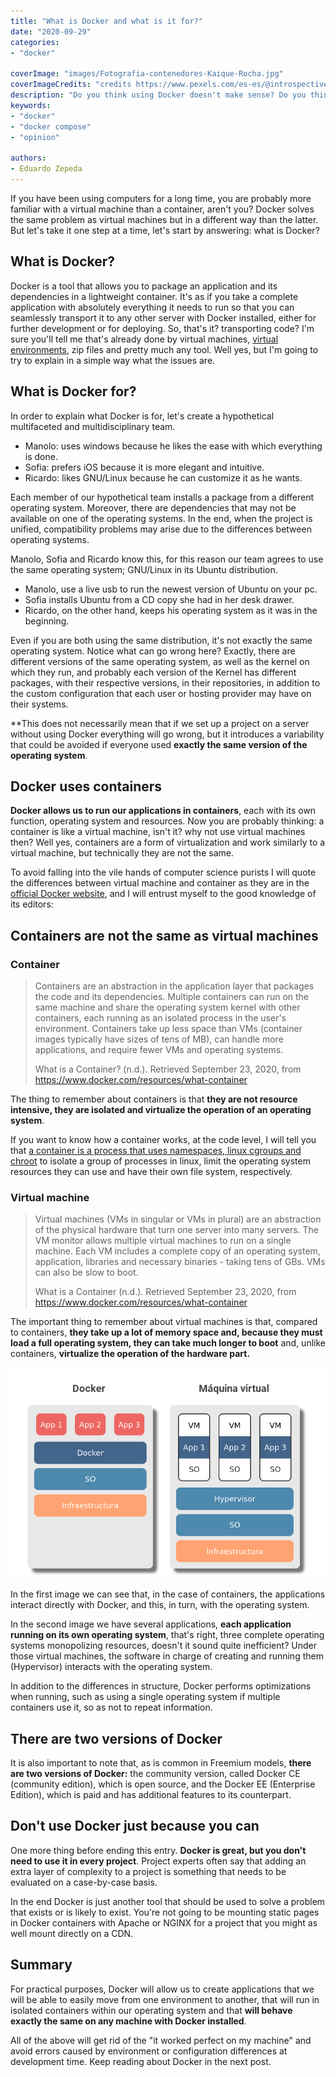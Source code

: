 ```yaml
---
title: "What is Docker and what is it for?"
date: "2020-09-29"
categories:
- "docker"

coverImage: "images/Fotografia-contenedores-Kaique-Rocha.jpg"
coverImageCredits: "credits https://www.pexels.com/es-es/@introspectivedsgn"
description: "Do you think using Docker doesn't make sense? Do you think Docker and virtual machines are the same? Come in and I'll explain the differences."
keywords:
- "docker"
- "docker compose"
- "opinion"

authors:
- Eduardo Zepeda
---
```


If you have been using computers for a long time, you are probably more familiar with a virtual machine than a container, aren't you? Docker solves the same problem as virtual machines but in a different way than the latter. But let's take it one step at a time, let's start by answering: what is Docker?

## What is Docker?

Docker is a tool that allows you to package an application and its dependencies in a lightweight container. It's as if you take a complete application with absolutely everything it needs to run so that you can seamlessly transport it to any other server with Docker installed, either for further development or for deploying. So, that's it? transporting code? I'm sure you'll tell me that's already done by virtual machines, [virtual environments](/blog/why-should-you-use-a-virtual-environment-in-python/), zip files and pretty much any tool. Well yes, but I'm going to try to explain in a simple way what the issues are.

## What is Docker for?

In order to explain what Docker is for, let's create a hypothetical multifaceted and multidisciplinary team.

* Manolo: uses windows because he likes the ease with which everything is done.
* Sofia: prefers iOS because it is more elegant and intuitive.
* Ricardo: likes GNU/Linux because he can customize it as he wants.

Each member of our hypothetical team installs a package from a different operating system. Moreover, there are dependencies that may not be available on one of the operating systems. In the end, when the project is unified, compatibility problems may arise due to the differences between operating systems.

Manolo, Sofia and Ricardo know this, for this reason our team agrees to use the same operating system; GNU/Linux in its Ubuntu distribution.

* Manolo, use a live usb to run the newest version of Ubuntu on your pc.
* Sofia installs Ubuntu from a CD copy she had in her desk drawer.
* Ricardo, on the other hand, keeps his operating system as it was in the beginning.

Even if you are both using the same distribution, it's not exactly the same operating system. Notice what can go wrong here? Exactly, there are different versions of the same operating system, as well as the kernel on which they run, and probably each version of the Kernel has different packages, with their respective versions, in their repositories, in addition to the custom configuration that each user or hosting provider may have on their systems.

**This does not necessarily mean that if we set up a project on a server without using Docker everything will go wrong, but it introduces a variability that could be avoided if everyone used **exactly the same version of the operating system**.

## Docker uses containers

**Docker allows us to run our applications in containers**, each with its own function, operating system and resources. Now you are probably thinking: a container is like a virtual machine, isn't it? why not use virtual machines then? Well yes, containers are a form of virtualization and work similarly to a virtual machine, but technically they are not the same.

To avoid falling into the vile hands of computer science purists I will quote the differences between virtual machine and container as they are in the [official Docker website](https://www.docker.com/resources/what-container), and I will entrust myself to the good knowledge of its editors:

## Containers are not the same as virtual machines

### Container

> Containers are an abstraction in the application layer that packages the code and its dependencies. Multiple containers can run on the same machine and share the operating system kernel with other containers, each running as an isolated process in the user's environment. Containers take up less space than VMs (container images typically have sizes of tens of MB), can handle more applications, and require fewer VMs and operating systems.
>
> What is a Container? (n.d.). Retrieved September 23, 2020, from https://www.docker.com/resources/what-container

The thing to remember about containers is that **they are not resource intensive, they are isolated and virtualize the operation of an operating system**.

If you want to know how a container works, at the code level, I will tell you that [a container is a process that uses namespaces, linux cgroups and chroot](/blog/how-does-a-docker-container-work-internally/) to isolate a group of processes in linux, limit the operating system resources they can use and have their own file system, respectively.

### Virtual machine

> Virtual machines (VMs in singular or VMs in plural) are an abstraction of the physical hardware that turn one server into many servers. The VM monitor allows multiple virtual machines to run on a single machine. Each VM includes a complete copy of an operating system, application, libraries and necessary binaries - taking tens of GBs. VMs can also be slow to boot.
>
> What is a Container (n.d.). Retrieved September 23, 2020, from https://www.docker.com/resources/what-container

The important thing to remember about virtual machines is that, compared to containers, **they take up a lot of memory space and, because they must load a full operating system, they can take much longer to boot** and, unlike containers, **virtualize the operation of the hardware part.**

![Differences between a virtual machine and docker](images/Diferencias-entre-maquina-virtual-y-docker.png)

In the first image we can see that, in the case of containers, the applications interact directly with Docker, and this, in turn, with the operating system.

In the second image we have several applications, **each application running on its own operating system**, that's right, three complete operating systems monopolizing resources, doesn't it sound quite inefficient? Under those virtual machines, the software in charge of creating and running them (Hypervisor) interacts with the operating system.

In addition to the differences in structure, Docker performs optimizations when running, such as using a single operating system if multiple containers use it, so as not to repeat information.

## There are two versions of Docker

It is also important to note that, as is common in Freemium models, **there are two versions of Docker:** the community version, called Docker CE (community edition), which is open source, and the Docker EE (Enterprise Edition), which is paid and has additional features to its counterpart.

## Don't use Docker just because you can

One more thing before ending this entry. **Docker is great, but you don't need to use it in every project**. Project experts often say that adding an extra layer of complexity to a project is something that needs to be evaluated on a case-by-case basis.

In the end Docker is just another tool that should be used to solve a problem that exists or is likely to exist. You're not going to be mounting static pages in Docker containers with Apache or NGINX for a project that you might as well mount directly on a CDN.

## Summary

For practical purposes, Docker will allow us to create applications that we will be able to easily move from one environment to another, that will run in isolated containers within our operating system and that **will behave exactly the same on any machine with Docker installed**.

All of the above will get rid of the "it worked perfect on my machine" and avoid errors caused by environment or configuration differences at development time. Keep reading about Docker in the next post.
